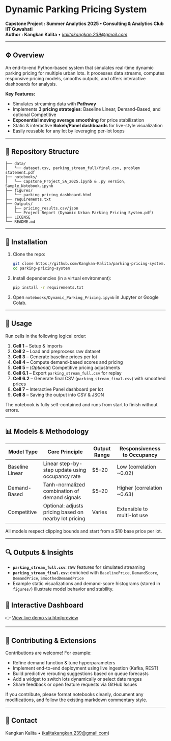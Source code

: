 # Dynamic Parking Pricing System

**Capstone Project : Summer Analytics 2025 • Consulting & Analytics Club IIT Guwahati**  
**Author :** **Kangkan Kalita** • *kalitakangkan.239@gmail.com*

---

## ⚙️ Overview

An end-to-end Python-based system that simulates real-time dynamic parking pricing for multiple urban lots. It processes data streams, computes responsive pricing models, smooths outputs, and offers interactive dashboards for analysis.

**Key Features:**
- Simulates streaming data with **Pathway**
- Implements **3 pricing strategies**: Baseline Linear, Demand-Based, and optional Competitive
- **Exponential moving average smoothing** for price stabilization  
- Static & interactive **Bokeh/Panel dashboards** for live-style visualization
- Easily reusable for any lot by leveraging per-lot loops

---

## 📁 Repository Structure

```text
├── data/
│   └── dataset.csv, parking_stream_full/final.csv, problem statement.pdf
├── notebooks/
│   └── Capstone_Project_SA_2025.ipynb & .py version, Sample_Notebook.ipynb
├── figures/
│   └── parking_pricing_dashboard.html
├── requirements.txt
├── Outputs/
│   ├── pricing_results.csv/json 
│   └── Project Report (Dynamic Urban Parking Pricing System.pdf)
├── LICENSE
└── README.md

````

---

## 🚀 Installation

1. Clone the repo:
   ```bash
   git clone https://github.com/Kangkan-Kalita/parking-pricing-system.git
   cd parking-pricing-system


2. Install dependencies (in a virtual environment):

   ```bash
   pip install -r requirements.txt
   ```
3. Open `notebooks/Dynamic_Parking_Pricing.ipynb` in Jupyter or Google Colab.

---

## 🧪 Usage

Run cells in the following logical order:

1. **Cell 1** – Setup & imports
2. **Cell 2** – Load and preprocess raw dataset
3. **Cell 3** – Generate baseline prices per lot
4. **Cell 4** – Compute demand-based scores and pricing
5. **Cell 5** – (*Optional*) Competitive pricing adjustments
6. **Cell 6.1** – Export `parking_stream_full.csv` for replay
7. **Cell 6.2** – Generate final CSV (`parking_stream_final.csv`) with smoothed prices
8. **Cell 7** – Interactive Panel dashboard per lot
9. **Cell 8** – Saving the output into CSV & JSON

The notebook is fully self-contained and runs from start to finish without errors.

---

## 📊 Models & Methodology

| Model Type      | Core Principle                                        | Output Range | Responsiveness to Occupancy |
| --------------- | ----------------------------------------------------- | ------------ | --------------------------- |
| Baseline Linear | Linear step-by-step update using occupancy rate       | \$5–20       | Low (correlation \~0.02)    |
| Demand-Based    | Tanh-normalized combination of demand signals         | \$5–20       | Higher (correlation \~0.63) |
| Competitive     | Optional: adjusts pricing based on nearby lot pricing | Varies       | Extensible to multi-lot use |

All models respect clipping bounds and start from a \$10 base price per lot.

---

## 🔍 Outputs & Insights

* **`parking_stream_full.csv`**: raw features for simulated streaming
* **`parking_stream_final.csv`**: enriched with `BaselinePrice`, `DemandScore`, `DemandPrice`, `SmoothedDemandPrice`
* Example static visualizations and demand-score histograms (stored in `figures/`) illustrate model behavior and stability.

## 🚀 Interactive Dashboard

👉 [View live demo via htmlpreview](https://htmlpreview.github.io/?https://raw.githubusercontent.com/Kangkan-Kalita/Summer-Analytics-2025-IIT-G/main/Capstone_Project/parking_pricing_dashboard.html)


---

## 🧾 Contributing & Extensions

Contributions are welcome! For example:

* Refine demand function & tune hyperparameters
* Implement end-to-end deployment using live ingestion (Kafka, REST)
* Build predictive rerouting suggestions based on queue forecasts
* Add a widget to switch lots dynamically or select date ranges
* Share feedback or open feature requests via GitHub Issues

If you contribute, please format notebooks cleanly, document any modifications, and follow the existing markdown commentary style.

---

## 📧 Contact

Kangkan Kalita • (kalitakangkan.239@gmail.com)

